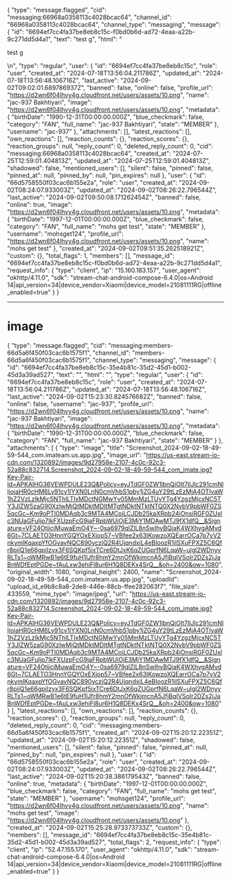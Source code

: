 {
  "type": "message.flagged",
  "cid": "messaging:66968a0358113c4028bcac64",
  "channel_id": "66968a0358113c4028bcac64",
  "channel_type": "messaging",
  "message": {
    "id": "6694ef7cc4fa37be8eb8c15c-f0bd0b6d-ad72-4eaa-a22b-9c271dd5d4a1",
    "text": "test g",
    "html": "<p>test g</p>\n",
    "type": "regular",
    "user": {
      "id": "6694ef7cc4fa37be8eb8c15c",
      "role": "user",
      "created_at": "2024-07-18T13:56:04.211786Z",
      "updated_at": "2024-07-18T13:56:48.106716Z",
      "last_active": "2024-09-02T09:02:01.689786937Z",
      "banned": false,
      "online": false,
      "profile_url": "https://d2wn6f04lhvy4g.cloudfront.net/users/assets/10.png",
      "name": "jac-937 Bakhtiyari",
      "image": "https://d2wn6f04lhvy4g.cloudfront.net/users/assets/10.png",
      "metadata": {
        "birthDate": "1990-12-31T00:00:00.000Z",
        "blue_checkmark": false,
        "category": "FAN",
        "full_name": "jac-937 Bakhtiyari",
        "state": "MEMBER"
      },
      "username": "jac-937"
    },
    "attachments": [],
    "latest_reactions": [],
    "own_reactions": [],
    "reaction_counts": {},
    "reaction_scores": {},
    "reaction_groups": null,
    "reply_count": 0,
    "deleted_reply_count": 0,
    "cid": "messaging:66968a0358113c4028bcac64",
    "created_at": "2024-07-25T12:59:01.404813Z",
    "updated_at": "2024-07-25T12:59:01.404813Z",
    "shadowed": false,
    "mentioned_users": [],
    "silent": false,
    "pinned": false,
    "pinned_at": null,
    "pinned_by": null,
    "pin_expires": null
  },
  "user": {
    "id": "66d5758550f03cac6b155e2a",
    "role": "user",
    "created_at": "2024-09-02T08:24:07.933003Z",
    "updated_at": "2024-09-02T08:26:22.796544Z",
    "last_active": "2024-09-02T09:50:08.171262454Z",
    "banned": false,
    "online": true,
    "image": "https://d2wn6f04lhvy4g.cloudfront.net/users/assets/10.png",
    "metadata": {
      "birthDate": "1997-12-01T00:00:00.000Z",
      "blue_checkmark": false,
      "category": "FAN",
      "full_name": "mohs get test",
      "state": "MEMBER"
    },
    "username": "mohsget124",
    "profile_url": "https://d2wn6f04lhvy4g.cloudfront.net/users/assets/10.png",
    "name": "mohs get test"
  },
  "created_at": "2024-09-02T09:51:35.262518921Z",
  "custom": {},
  "total_flags": 1,
  "members": [],
  "message_id": "6694ef7cc4fa37be8eb8c15c-f0bd0b6d-ad72-4eaa-a22b-9c271dd5d4a1",
  "request_info": {
    "type": "client",
    "ip": "15.160.183.157",
    "user_agent": "okhttp/4.11.0",
    "sdk": "stream-chat-android-compose-6.4.0|os=Android 14|api_version=34|device_vendor=Xiaomi|device_model=21081111RG|offline_enabled=true"
  }
}

----------------------------
# image
{
  "type": "message.flagged",
  "cid": "messaging:members-66d5a6f450f03cac6b1575f1",
  "channel_id": "members-66d5a6f450f03cac6b1575f1",
  "channel_type": "messaging",
  "message": {
    "id": "6694ef7cc4fa37be8eb8c15c-35e4b81c-35d2-45d1-b002-45d3a39ad527",
    "text": "",
    "html": "",
    "type": "regular",
    "user": {
      "id": "6694ef7cc4fa37be8eb8c15c",
      "role": "user",
      "created_at": "2024-07-18T13:56:04.211786Z",
      "updated_at": "2024-07-18T13:56:48.106716Z",
      "last_active": "2024-09-02T15:23:30.824576682Z",
      "banned": false,
      "online": false,
      "username": "jac-937",
      "profile_url": "https://d2wn6f04lhvy4g.cloudfront.net/users/assets/10.png",
      "name": "jac-937 Bakhtiyari",
      "image": "https://d2wn6f04lhvy4g.cloudfront.net/users/assets/10.png",
      "metadata": {
        "birthDate": "1990-12-31T00:00:00.000Z",
        "blue_checkmark": false,
        "category": "FAN",
        "full_name": "jac-937 Bakhtiyari",
        "state": "MEMBER"
      }
    },
    "attachments": [
      {
        "type": "image",
        "title": "Screenshot_2024-09-02-18-49-59-544_com.imateam.us.app.jpg",
        "image_url": "https://us-east.stream-io-cdn.com/1320892/images/9d27958e-2107-4c0c-92c3-52a88c832714.Screenshot_2024-09-02-18-49-59-544_com_imate.jpg?Key-Pair-Id=APKAIHG36VEWPDULE23Q&Policy=eyJTdGF0ZW1lbnQiOlt7IlJlc291cmNlIjoiaHR0cHM6Ly91cy1lYXN0LnN0cmVhbS1pby1jZG4uY29tLzEzMjA4OTIvaW1hZ2VzLzlkMjc5NThlLTIxMDctNGMwYy05MmMzLTUyYTg4YzgzMjcxNC5TY3JlZW5zaG90XzIwMjQtMDktMDItMTgtNDktNTktNTQ0X2NvbV9pbWF0ZS5qcGc~Km9oPTI0MDAqb3c9MTA4MCoiLCJDb25kaXRpb24iOnsiRGF0ZUxlc3NUaGFuIjp7IkFXUzpFcG9jaFRpbWUiOjE3MjY1MDAwMTJ9fX1dfQ__&Signature=VF24OtjjcjMuwaEmO4Y~-0sa6979qlZlL8nSwIhyBQjaK4WXhygAMvd6Gt~7CLAETO3HnnYGQYOxEXjop57~VBfee2x63IKowzoXQEarrOCa7p7yV2nkymlKqaxpYfOGvavNQC890yczjQ2R4UjqndxiL4eBIoozR1jlSXuFPXZ5C6Qfr8piiQ1e66gpiIzyx3F6SQKpf5ixTCre6DtJxK6qZUGprfN6LqaW~ulgl2WDnyvRLTs1~oWMRwB1e6tE9fuH1lJfr8hmY2mnOfWkjmcnA5JfjBqIVSoIr2DZs2jJaBnWDfEptPGDe~fAuLxw3ehiFl8ur6H1Q8DEKx4SrQ__&oh=2400&ow=1080",
        "original_width": 1080,
        "original_height": 2400,
        "name": "Screenshot_2024-09-02-18-49-59-544_com.imateam.us.app.jpg",
        "uploadId": "upload_id_e9b8c8a8-2de8-446e-88cb-ffee282063f7",
        "file_size": 433559,
        "mime_type": "image/jpeg",
        "url": "https://us-east.stream-io-cdn.com/1320892/images/9d27958e-2107-4c0c-92c3-52a88c832714.Screenshot_2024-09-02-18-49-59-544_com_imate.jpg?Key-Pair-Id=APKAIHG36VEWPDULE23Q&Policy=eyJTdGF0ZW1lbnQiOlt7IlJlc291cmNlIjoiaHR0cHM6Ly91cy1lYXN0LnN0cmVhbS1pby1jZG4uY29tLzEzMjA4OTIvaW1hZ2VzLzlkMjc5NThlLTIxMDctNGMwYy05MmMzLTUyYTg4YzgzMjcxNC5TY3JlZW5zaG90XzIwMjQtMDktMDItMTgtNDktNTktNTQ0X2NvbV9pbWF0ZS5qcGc~Km9oPTI0MDAqb3c9MTA4MCoiLCJDb25kaXRpb24iOnsiRGF0ZUxlc3NUaGFuIjp7IkFXUzpFcG9jaFRpbWUiOjE3MjY1MDAwMTJ9fX1dfQ__&Signature=VF24OtjjcjMuwaEmO4Y~-0sa6979qlZlL8nSwIhyBQjaK4WXhygAMvd6Gt~7CLAETO3HnnYGQYOxEXjop57~VBfee2x63IKowzoXQEarrOCa7p7yV2nkymlKqaxpYfOGvavNQC890yczjQ2R4UjqndxiL4eBIoozR1jlSXuFPXZ5C6Qfr8piiQ1e66gpiIzyx3F6SQKpf5ixTCre6DtJxK6qZUGprfN6LqaW~ulgl2WDnyvRLTs1~oWMRwB1e6tE9fuH1lJfr8hmY2mnOfWkjmcnA5JfjBqIVSoIr2DZs2jJaBnWDfEptPGDe~fAuLxw3ehiFl8ur6H1Q8DEKx4SrQ__&oh=2400&ow=1080"
      }
    ],
    "latest_reactions": [],
    "own_reactions": [],
    "reaction_counts": {},
    "reaction_scores": {},
    "reaction_groups": null,
    "reply_count": 0,
    "deleted_reply_count": 0,
    "cid": "messaging:members-66d5a6f450f03cac6b1575f1",
    "created_at": "2024-09-02T15:20:12.22351Z",
    "updated_at": "2024-09-02T15:20:12.22351Z",
    "shadowed": false,
    "mentioned_users": [],
    "silent": false,
    "pinned": false,
    "pinned_at": null,
    "pinned_by": null,
    "pin_expires": null
  },
  "user": {
    "id": "66d5758550f03cac6b155e2a",
    "role": "user",
    "created_at": "2024-09-02T08:24:07.933003Z",
    "updated_at": "2024-09-02T08:26:22.796544Z",
    "last_active": "2024-09-02T15:20:38.386179543Z",
    "banned": false,
    "online": true,
    "metadata": {
      "birthDate": "1997-12-01T00:00:00.000Z",
      "blue_checkmark": false,
      "category": "FAN",
      "full_name": "mohs get test",
      "state": "MEMBER"
    },
    "username": "mohsget124",
    "profile_url": "https://d2wn6f04lhvy4g.cloudfront.net/users/assets/10.png",
    "name": "mohs get test",
    "image": "https://d2wn6f04lhvy4g.cloudfront.net/users/assets/10.png"
  },
  "created_at": "2024-09-02T15:25:28.973373733Z",
  "custom": {},
  "members": [],
  "message_id": "6694ef7cc4fa37be8eb8c15c-35e4b81c-35d2-45d1-b002-45d3a39ad527",
  "total_flags": 2,
  "request_info": {
    "type": "client",
    "ip": "52.47.155.170",
    "user_agent": "okhttp/4.11.0",
    "sdk": "stream-chat-android-compose-6.4.0|os=Android 14|api_version=34|device_vendor=Xiaomi|device_model=21081111RG|offline_enabled=true"
  }
}